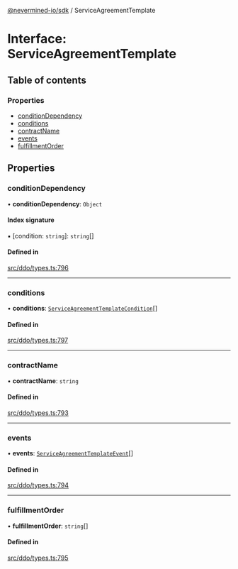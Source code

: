 [@nevermined-io/sdk](../code-reference.md) / ServiceAgreementTemplate

# Interface: ServiceAgreementTemplate

## Table of contents

### Properties

- [conditionDependency](ServiceAgreementTemplate.md#conditiondependency)
- [conditions](ServiceAgreementTemplate.md#conditions)
- [contractName](ServiceAgreementTemplate.md#contractname)
- [events](ServiceAgreementTemplate.md#events)
- [fulfillmentOrder](ServiceAgreementTemplate.md#fulfillmentorder)

## Properties

### conditionDependency

• **conditionDependency**: `Object`

#### Index signature

▪ [condition: `string`]: `string`[]

#### Defined in

[src/ddo/types.ts:796](https://github.com/nevermined-io/sdk-js/blob/bb26f8ab/src/ddo/types.ts#L796)

---

### conditions

• **conditions**: [`ServiceAgreementTemplateCondition`](ServiceAgreementTemplateCondition.md)[]

#### Defined in

[src/ddo/types.ts:797](https://github.com/nevermined-io/sdk-js/blob/bb26f8ab/src/ddo/types.ts#L797)

---

### contractName

• **contractName**: `string`

#### Defined in

[src/ddo/types.ts:793](https://github.com/nevermined-io/sdk-js/blob/bb26f8ab/src/ddo/types.ts#L793)

---

### events

• **events**: [`ServiceAgreementTemplateEvent`](ServiceAgreementTemplateEvent.md)[]

#### Defined in

[src/ddo/types.ts:794](https://github.com/nevermined-io/sdk-js/blob/bb26f8ab/src/ddo/types.ts#L794)

---

### fulfillmentOrder

• **fulfillmentOrder**: `string`[]

#### Defined in

[src/ddo/types.ts:795](https://github.com/nevermined-io/sdk-js/blob/bb26f8ab/src/ddo/types.ts#L795)
